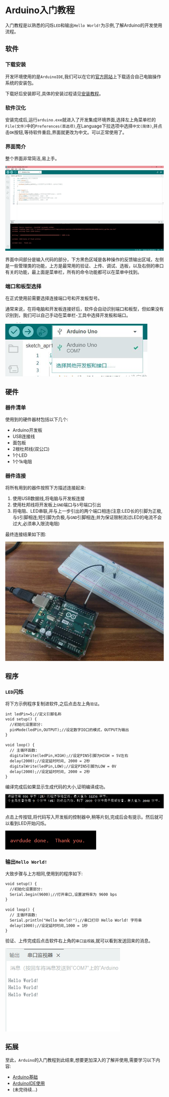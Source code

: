 # Arduino入门教程

入门教程是以熟悉的闪烁`LED`和输出`Hello World!`为示例,了解Arduino的开发使用流程。

## 软件

### 下载安装

开发环境使用的是`ArduinoIDE`,我们可以在它的[官方网站](https://www.arduino.cc/en/software)上下载适合自己电脑操作系统的安装包。

下载好后安装即可,具体的安装过程请见[安装教程](ide.md#_1)。

### 软件汉化

安装完成后,运行`arduino.exe`就进入了开发集成环境界面,选择左上角菜单栏的`File(文件)`中的`Preferences(首选项)`,在Language下拉选项中选择`中文(简体)`,并点击`OK`按钮,等待软件重启,界面就更改为中文。可以正常使用了。

### 界面简介

整个界面非常简洁,易上手。

![界面](img/jm.jpg)

界面中间部分是输入代码的部分，下方黑色区域是各种操作的反馈输出区域，左侧是一些管理类的功能，上方是最常用的验证、上传、调试、选板，以及右侧的串口有关的功能，最上面是菜单栏，所有的命令功能都可以在菜单中找到。

### 端口和板型选择

在正式使用前需要选择连接端口号和开发板型号。

通常来说，在将电脑和开发板连接好后，软件会自动识别端口和板型，但如果没有识别到，我们可以自己手动在菜单栏-工具中选择开发板和端口。

![选择端口和板型](img/ljxz.jpg)

## 硬件

### 器件清单

使用到的硬件器材包括以下几个:

- Arduino开发板
- USB连接线
- 面包板
- 2根杜邦线(双公口)
- 1个LED
- 1个1k电阻

### 器件连接

将所有用到的器件按照下方描述连接起来:

1. 使用USB数据线,将电脑与开发板连接
2. 使用杜邦线将开发板上`GND`端口与`5`号端口引出
3. 将电阻、LED串联,并与上一步引出的两个端口相连(注意:LED长的引脚为正极,与`5`引脚相连;短引脚为负极,与`GND`引脚相连;并为保证限制流过LED的电流不会过大,必须串入限流电阻)

最终连接结果如下图:

![实物连接图](img/ljt_1.jpg)

## 程序

### `LED`闪烁

将下方示例程序复制进软件,之后点击左上角`验证`。

```arduino
int ledPin=5;//定义引脚名称
void setup() {
  //初始化设置部分:
  pinMode(ledPin,OUTPUT);//设定数字IO口的模式，OUTPUT为输出
}

void loop() {
  // 主循环函数:
  digitalWrite(ledPin,HIGH);//设定PIN5引脚为HIGH = 5V左右
  delay(2000);//设定延时时间, 2000 = 2秒
  digitalWrite(ledPin,LOW);//设定PIN5引脚为LOW = 0V
  delay(2000);//设定延时时间, 2000 = 2秒
}
```

编译完成后如果显示生成代码的大小,证明编译成功。

![验证成功](img/by.png)

点击上传按钮,将代码写入开发板的控制器中,稍等片刻,完成后会有提示。然后就可以看到LED开始闪烁。

![上传成功](img/sl.png)

### 输出`Hello World!`

大致步骤与上方相同,使用到的程序如下:

```
void setup() {
  //初始化设置部分:
  Serial.begin(9600);//打开串口,设置波特率为 9600 bps
}

void loop() {
  // 主循环函数:
  Serial.println("Hello World!");//串口打印 Hello World! 字符串
  delay(1000);//设定延时时间,1000 = 1秒
}
```

验证、上传完成后点击软件右上角的`串口监视器`,就可以看到发送回来的消息。

![串口监视](img/ckhl.png)

## 拓展

至此，`Arduino`的入门教程到此结束,想要更加深入的了解并使用,需要学习以下内容:

- [Arduino基础](base.md)
- [ArduinoIDE使用](ide.md)
- (未完待续...)
